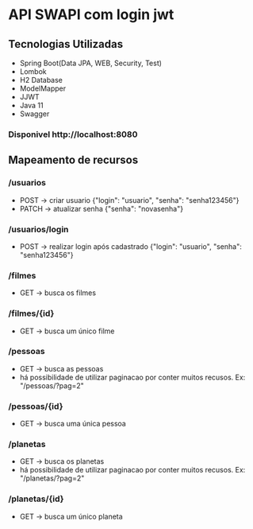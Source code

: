 # API SWAPI com login jwt

## Tecnologias Utilizadas
- Spring Boot(Data JPA, WEB, Security, Test)
- Lombok
- H2 Database
- ModelMapper
- JJWT
- Java 11
- Swagger

### Disponivel http://localhost:8080

## Mapeamento de recursos

### /usuarios
- POST -> criar usuario {"login": "usuario", "senha": "senha123456"}
- PATCH -> atualizar senha {"senha": "novasenha"}

### /usuarios/login
- POST -> realizar login após cadastrado {"login": "usuario", "senha": "senha123456"}

### /filmes
- GET -> busca os filmes 
 
### /filmes/{id}
- GET -> busca um único filme

### /pessoas
- GET -> busca as pessoas
- há possibilidade de utilizar paginacao por conter muitos recusos. Ex: "/pessoas/?pag=2"

### /pessoas/{id}
- GET -> busca uma única pessoa

### /planetas
- GET -> busca os planetas
- há possibilidade de utilizar paginacao por conter muitos recusos. Ex: "/planetas/?pag=2"

### /planetas/{id}
- GET -> busca um único planeta

